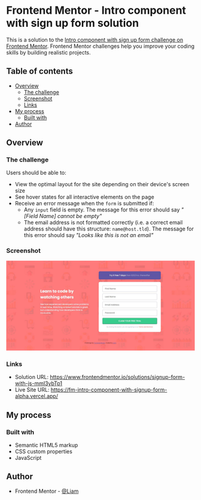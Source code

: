 # Frontend Mentor - Intro component with sign up form solution

This is a solution to the [Intro component with sign up form challenge on Frontend Mentor](https://www.frontendmentor.io/challenges/intro-component-with-signup-form-5cf91bd49edda32581d28fd1). Frontend Mentor challenges help you improve your coding skills by building realistic projects. 

## Table of contents

- [Overview](#overview)
  - [The challenge](#the-challenge)
  - [Screenshot](#screenshot)
  - [Links](#links)
- [My process](#my-process)
  - [Built with](#built-with)
- [Author](#author)

## Overview

### The challenge

Users should be able to:

- View the optimal layout for the site depending on their device's screen size
- See hover states for all interactive elements on the page
- Receive an error message when the `form` is submitted if:
  - Any `input` field is empty. The message for this error should say *"[Field Name] cannot be empty"*
  - The email address is not formatted correctly (i.e. a correct email address should have this structure: `name@host.tld`). The message for this error should say *"Looks like this is not an email"*

### Screenshot

![My design preview for the Intro component with sign up form coding challenge](./result/desktop-view.JPG)

### Links

- Solution URL: https://www.frontendmentor.io/solutions/signup-form-with-js-mmI3ybTp1
- Live Site URL: https://fm-intro-component-with-signup-form-alpha.vercel.app/

## My process

### Built with

- Semantic HTML5 markup
- CSS custom properties
- JavaScript

## Author

- Frontend Mentor - [@Liam](https://www.frontendmentor.io/profile/liam-99)
